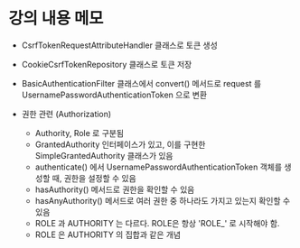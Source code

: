 # 강의 내용 메모

- CsrfTokenRequestAttributeHandler 클래스로 토큰 생성
- CookieCsrfTokenRepository 클래스로 토큰 저장
- BasicAuthenticationFilter 클래스에서 convert() 메서드로 request 를 UsernamePasswordAuthenticationToken 으로 변환

- 권한 관련 (Authorization)
    - Authority, Role 로 구분됨
    - GrantedAuthority 인터페이스가 있고, 이를 구현한 SimpleGrantedAuthority 클래스가 있음
    - authenticate() 에서 UsernamePasswordAuthenticationToken 객체를 생성할 때, 권한을 설정할 수 있음
    - hasAuthority() 메서드로 권한을 확인할 수 있음
    - hasAnyAuthority() 메서드로 여러 권한 중 하나라도 가지고 있는지 확인할 수 있음
    - ROLE 과 AUTHORITY 는 다르다. ROLE은 항상 'ROLE_' 로 시작해야 함.
    - ROLE 은 AUTHORITY 의 집합과 같은 개념
